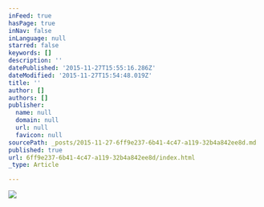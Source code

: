 ```yaml
---
inFeed: true
hasPage: true
inNav: false
inLanguage: null
starred: false
keywords: []
description: ''
datePublished: '2015-11-27T15:55:16.286Z'
dateModified: '2015-11-27T15:54:48.019Z'
title: ''
author: []
authors: []
publisher:
  name: null
  domain: null
  url: null
  favicon: null
sourcePath: _posts/2015-11-27-6ff9e237-6b41-4c47-a119-32b4a842ee8d.md
published: true
url: 6ff9e237-6b41-4c47-a119-32b4a842ee8d/index.html
_type: Article

---
```

![](https://the-grid-user-content.s3-us-west-2.amazonaws.com/59f643bb-3faf-499c-ac86-34d19912b182.jpg)
